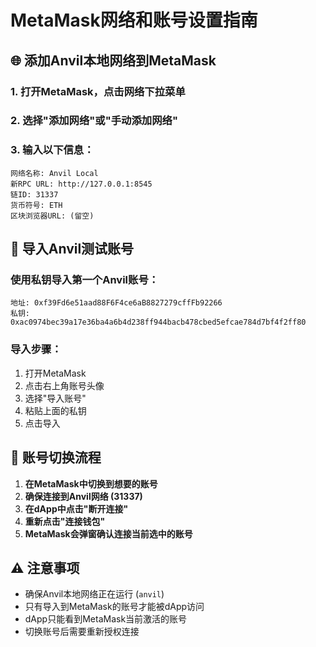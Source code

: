 # MetaMask网络和账号设置指南

## 🌐 添加Anvil本地网络到MetaMask

### 1. 打开MetaMask，点击网络下拉菜单
### 2. 选择"添加网络"或"手动添加网络"
### 3. 输入以下信息：

```
网络名称: Anvil Local
新RPC URL: http://127.0.0.1:8545
链ID: 31337
货币符号: ETH
区块浏览器URL: (留空)
```

## 🔑 导入Anvil测试账号

### 使用私钥导入第一个Anvil账号：

```
地址: 0xf39Fd6e51aad88F6F4ce6aB8827279cffFb92266
私钥: 0xac0974bec39a17e36ba4a6b4d238ff944bacb478cbed5efcae784d7bf4f2ff80
```

### 导入步骤：
1. 打开MetaMask
2. 点击右上角账号头像
3. 选择"导入账号"
4. 粘贴上面的私钥
5. 点击导入

## 🔄 账号切换流程

1. **在MetaMask中切换到想要的账号**
2. **确保连接到Anvil网络 (31337)**
3. **在dApp中点击"断开连接"**
4. **重新点击"连接钱包"**
5. **MetaMask会弹窗确认连接当前选中的账号**

## ⚠️ 注意事项

- 确保Anvil本地网络正在运行 (`anvil`)
- 只有导入到MetaMask的账号才能被dApp访问
- dApp只能看到MetaMask当前激活的账号
- 切换账号后需要重新授权连接
